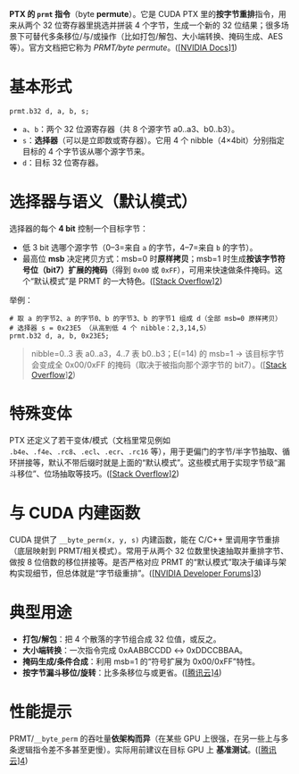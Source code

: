 **PTX 的 `prmt` 指令**（byte **permute**）。它是 CUDA PTX 里的**按字节重排**指令，用来从两个 32 位寄存器里挑选并拼装 4 个字节，生成一个新的 32 位结果；很多场景下可替代多条移位/与/或操作（比如打包/解包、大小端转换、掩码生成、AES 等）。官方文档把它称为 *PRMT/byte permute*。([[NVIDIA Docs](https://docs.nvidia.com/cuda/parallel-thread-execution/index.html?utm_source=chatgpt.com)][1])

# 基本形式

```
prmt.b32 d, a, b, s;
```

* `a`、`b`：两个 32 位源寄存器（共 8 个源字节 a0..a3、b0..b3）。
* `s`：**选择器**（可以是立即数或寄存器）。它用 4 个 nibble（4×4bit）分别指定目标的 4 个字节该从哪个源字节来。
* `d`：目标 32 位寄存器。

# 选择器与语义（默认模式）

选择器的每个 **4 bit** 控制一个目标字节：

* 低 3 bit 选哪个源字节（0–3=来自 `a` 的字节，4–7=来自 `b` 的字节）。
* 最高位 **msb** 决定拷贝方式：msb=0 时**原样拷贝**；msb=1 时生成**按该字节符号位（bit7）扩展的掩码**（得到 `0x00` 或 `0xFF`），可用来快速做条件掩码。这个“默认模式”是 PRMT 的一大特色。([[Stack Overflow](https://stackoverflow.com/questions/60263413/when-is-the-default-variant-ptx-instruction-prmt-useful?utm_source=chatgpt.com)][2])

举例：

```
# 取 a 的字节2、a 的字节0、b 的字节3、b 的字节1 组成 d（全部 msb=0 原样拷贝）
# 选择器 s = 0x23E5 （从高到低 4 个 nibble：2,3,14,5）
prmt.b32 d, a, b, 0x23E5;
```

> nibble=0..3 表 a0..a3，4..7 表 b0..b3；E(=14) 的 msb=1 → 该目标字节会变成全 0x00/0xFF 的掩码（取决于被指向那个源字节的 bit7）。([[Stack Overflow](https://stackoverflow.com/questions/60263413/when-is-the-default-variant-ptx-instruction-prmt-useful?utm_source=chatgpt.com)][2])

# 特殊变体

PTX 还定义了若干变体/模式（文档里常见例如 `.b4e`、`.f4e`、`.rc8`、`.ecl`、`.ecr`、`.rc16` 等），用于更偏门的字节/半字节抽取、循环拼接等，默认不带后缀时就是上面的“默认模式”。这些模式用于实现字节级“漏斗移位”、位场抽取等技巧。([[Stack Overflow](https://stackoverflow.com/questions/60263413/when-is-the-default-variant-ptx-instruction-prmt-useful?utm_source=chatgpt.com)][2])

# 与 CUDA 内建函数

CUDA 提供了 `__byte_perm(x, y, s)` 内建函数，能在 C/C++ 里调用字节重排（底层映射到 PRMT/相关模式）。常用于从两个 32 位数里快速抽取并重排字节、做按 8 位倍数的移位拼接等。是否严格对应 PRMT 的“默认模式”取决于编译与架构实现细节，但总体就是“字节级重排”。([[NVIDIA Developer Forums](https://forums.developer.nvidia.com/t/questions-about-byte-perm-x-y-s/17822?utm_source=chatgpt.com)][3])

# 典型用途

* **打包/解包**：把 4 个散落的字节组合成 32 位值，或反之。
* **大小端转换**：一次指令完成 0xAABBCCDD ↔ 0xDDCCBBAA。
* **掩码生成/条件合成**：利用 msb=1 的“符号扩展为 0x00/0xFF”特性。
* **按字节漏斗移位/旋转**：比多条移位与或更省。([[腾讯云](https://cloud.tencent.com/developer/ask/sof/114473886/answer/137015457?utm_source=chatgpt.com)][4])

# 性能提示

PRMT/`__byte_perm` 的吞吐量**依架构而异**（在某些 GPU 上很强，在另一些上与多条逻辑指令差不多甚至更慢）。实际用前建议在目标 GPU 上 **基准测试**。([[腾讯云](https://cloud.tencent.com/developer/ask/sof/114473886/answer/137015457?utm_source=chatgpt.com)][4])


[1]: https://docs.nvidia.com/cuda/parallel-thread-execution/index.html?utm_source=chatgpt.com "1. Introduction — PTX ISA 9.0 documentation"
[2]: https://stackoverflow.com/questions/60263413/when-is-the-default-variant-ptx-instruction-prmt-useful?utm_source=chatgpt.com "When is the (default-variant) PTX instruction `prmt` useful?"
[3]: https://forums.developer.nvidia.com/t/questions-about-byte-perm-x-y-s/17822?utm_source=chatgpt.com "Questions about __byte_perm (x,y,s) - CUDA Programming and Performance ..."
[4]: https://cloud.tencent.com/developer/ask/sof/114473886/answer/137015457?utm_source=chatgpt.com "在CUDA中用SIMD实现位旋转算子-腾讯云开发者社区-腾讯云"